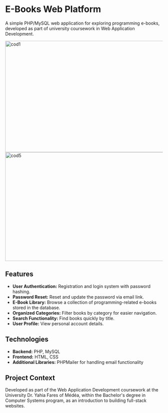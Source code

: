 # E-Books Web Platform

A simple PHP/MySQL web application for exploring programming e-books, developed as part of university coursework in Web Application Development.

<img width="750" height="355" alt="cod1" src="https://github.com/user-attachments/assets/1bb014a8-28ce-428b-830a-dafdb2652af3" />
<img width="750" height="347" alt="cod5" src="https://github.com/user-attachments/assets/0e8b7cf1-f688-48bf-9d8c-f6159678f38a" />


## Features
- **User Authentication:** Registration and login system with password hashing.
- **Password Reset:** Reset and update the password via email link.
- **E-Book Library:** Browse a collection of programming-related e-books stored in the database.
- **Organized Categories:** Filter books by category for easier navigation.
- **Search Functionality:** Find books quickly by title.
- **User Profile:** View personal account details.

## Technologies
- **Backend:** PHP, MySQL
- **Frontend:** HTML, CSS
- **Additional Libraries:** PHPMailer for handling email functionality

## Project Context
Developed as part of the Web Application Development coursework at the University Dr. Yahia Fares of Médéa, within the Bachelor's degree in Computer Systems program, as an introduction to building full-stack websites.


